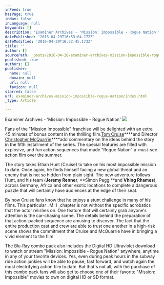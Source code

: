 ```yaml
---
inFeed: true
hasPage: true
inNav: false
inLanguage: null
keywords: []
description: "Examiner Archives - 'Mission: Impossible - Rogue Nation'"
datePublished: '2016-04-29T16:53:04.172Z'
dateModified: '2016-04-29T16:52:45.173Z'
title: ''
author: []
sourcePath: _posts/2016-04-28-examiner-archives-mission-impossible-rogue-nation.md
published: true
authors: []
publisher:
  name: null
  domain: null
  url: null
  favicon: null
starred: false
url: examiner-archives-mission-impossible-rogue-nation/index.html
_type: Article

---
```

Examiner Archives - 'Mission: Impossible - Rogue Nation'
![](https://the-grid-user-content.s3-us-west-2.amazonaws.com/903994bd-3421-4ba9-9f19-2e4b9ba561b0.jpg)

Fans of the "Mission Impossible" franchise will be delighted with an extra 45 minutes of bonus content in the thrilling film.[Tom Cruise][0]****and Director [Christopher McQuarrie][1]****add commentary on the ideas behind the story in the fifth installment of the series. The special features are filled with explosive, and fun action sequences that made "Rogue Nation" a-must-see action film over the summer.

The story takes Ethan Hunt (Cruise) to take on his most impossible mission to date. Once again, he finds himself facing a new global threat and an enemy that is not so hidden from plain sight. The new adventure follows Hunt, and his team (**Jeremy Renner**, **Simon Pegg **and **Vhing Rhames**), across Germany, Africa and other exotic locations to complete a dangerous puzzle that will certainly have audiences at the edge of their seat.

By now Cruise fans know that he enjoys a stunt challenge in many of his films. This particular _M: I _chapter is not without the specific acrobatics that the actor relishes on. One feature that will certainly grab anyone's attention is the car-chasing scene. The details behind the preparation of that action-packed sequence are amusing to discover. The fact that the entire production cast and crew are able to trust one another in a high-risk scene shows the commitment that Cruise and McQuarrie have in bringing a vivid element to the film.

The Blu-Ray combo pack also includes the Digital HD Ultraviolet download to watch or stream "Mission: Impossible - Rogue Nation" anywhere, anytime in any of your favorite devices. Yes, even during peak hours in the subway ride action junkies will be able to pause, fast forward, and watch again the most electrifying action film to date. But that's not all, with the purchase of this combo pack fans will also get to choose one of their favorite "Mission: Impossible" movies to own on digital HD or SD format.

[0]: http://www.examiner.com/topic/tom-cruise
[1]: http://www.examiner.com/topic/christopher-mcquarrie